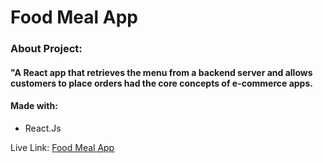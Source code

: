 # Food Meal App

### About Project:

#### "A React app that retrieves the menu from a backend server and allows customers to place orders had the core concepts of e-commerce apps.

#### Made with:

- React.Js

Live Link: <a href="https://ahmedehab-sg.github.io/food-meal-app/">Food Meal App</a>
